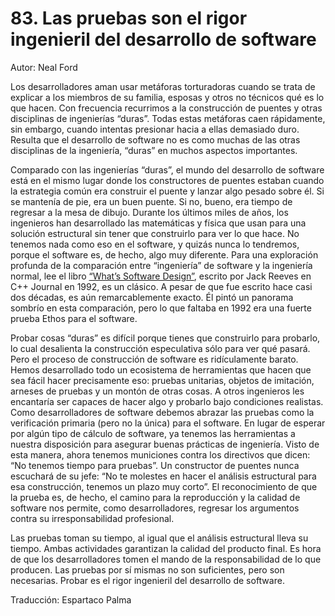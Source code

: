 # 83. Las pruebas son el rigor ingenieril del desarrollo de software

Autor: Neal Ford

Los desarrolladores aman usar metáforas torturadoras cuando se trata de explicar a los miembros de su familia, esposas y otros no técnicos qué es lo que hacen. Con frecuencia recurrimos a la construcción de puentes y otras disciplinas de ingenierías “duras”. Todas estas metáforas caen rápidamente, sin embargo, cuando intentas presionar hacia a ellas demasiado duro. Resulta que el desarrollo de software no es como muchas de las otras disciplinas de la ingeniería, “duras” en muchos aspectos importantes.

Comparado con las ingenierías “duras”, el mundo del desarrollo de software está en el mismo lugar donde los constructores de puentes estaban cuando la estrategia común era construir el puente y lanzar algo pesado sobre él. Si se mantenía de pie, era un buen puente. Si no, bueno, era tiempo de regresar a la mesa de dibujo. Durante los últimos miles de años, los ingenieros han desarrollado las matemáticas y física que usan para una solución estructural sin tener que construirlo para ver lo que hace. No tenemos nada como eso en el software, y quizás nunca lo tendremos, porque el software es, de hecho, algo muy diferente. Para una exploración profunda de la comparación entre “ingeniería” de software y la ingeniería normal, lee el libro [“What’s Software Design”](http://www.developerdotstar.com/mag/articles/reeves_design.html), escrito por Jack Reeves en C++ Journal en 1992, es un clásico. A pesar de que fue escrito hace casi dos décadas, es aún remarcablemente exacto. Él pintó un panorama sombrío en esta comparación, pero lo que faltaba en 1992 era una fuerte prueba Ethos para el software.

Probar cosas “duras” es difícil porque tienes que construirlo para probarlo, lo cual desalienta la construcción especulativa sólo para ver qué pasará. Pero el proceso de construcción de software es ridículamente barato. Hemos desarrollado todo un ecosistema de herramientas que hacen que sea fácil hacer precisamente eso: pruebas unitarias, objetos de imitación, arneses de pruebas y un montón de otras cosas. A otros ingenieros les encantaría ser capaces de hacer algo y probarlo bajo condiciones realistas. Como desarrolladores de software debemos abrazar las pruebas como la verificación primaria (pero no la única) para el software. En lugar de esperar por algún tipo de cálculo de software, ya tenemos las herramientas a nuestra disposición para asegurar buenas prácticas de ingeniería. Visto de esta manera, ahora tenemos municiones contra los directivos que dicen: “No tenemos tiempo para pruebas”. Un constructor de puentes nunca escuchará de su jefe: “No te molestes en hacer el análisis estructural para esa construcción, tenemos un plazo muy corto”. El reconocimiento de que la prueba es, de hecho, el camino para la reproducción y la calidad de software nos permite, como desarrolladores, regresar los argumentos contra su irresponsabilidad profesional.

Las pruebas toman su tiempo, al igual que el análisis estructural lleva su tiempo. Ambas actividades garantizan la calidad del producto final. Es hora de que los desarrolladores tomen el mando de la responsabilidad de lo que producen. Las pruebas por sí mismas no son suficientes, pero son necesarias. Probar es el rigor ingenieril del desarrollo de software.

Traducción: Espartaco Palma
